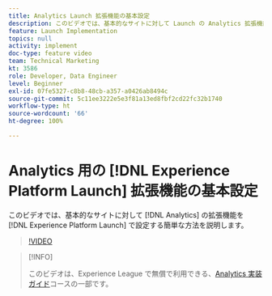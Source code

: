 ```yaml
---
title: Analytics Launch 拡張機能の基本設定
description: このビデオでは、基本的なサイトに対して Launch の Analytics 拡張機能を設定する簡単な方法を説明します。
feature: Launch Implementation
topics: null
activity: implement
doc-type: feature video
team: Technical Marketing
kt: 3586
role: Developer, Data Engineer
level: Beginner
exl-id: 07fe5327-c8b8-48cb-a357-a0426ab8494c
source-git-commit: 5c11ee3222e5e3f81a13ed8fbf2cd22fc32b1740
workflow-type: ht
source-wordcount: '66'
ht-degree: 100%

---
```


# Analytics 用の [!DNL Experience Platform Launch] 拡張機能の基本設定

このビデオでは、基本的なサイトに対して [!DNL Analytics] の拡張機能を [!DNL Experience Platform Launch] で設定する簡単な方法を説明します。

>[!VIDEO](https://video.tv.adobe.com/v/28751/?quality=12)

>[!INFO]
>
> このビデオは、Experience League で無償で利用できる、[Analytics 実装ガイド](https://experienceleague.adobe.com/?recommended=Analytics-D-1-2019.1)コースの一部です。